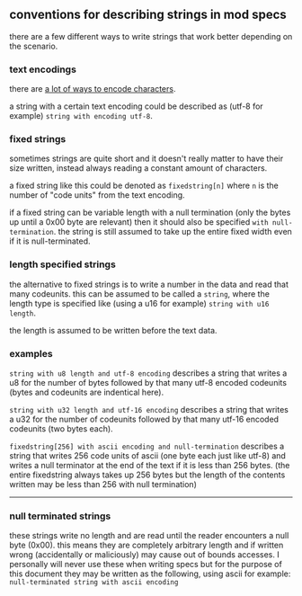 ## conventions for describing strings in mod specs
there are a few different ways to write strings that work better depending on the scenario.

### text encodings
there are [a lot of ways to encode characters](https://en.wikipedia.org/wiki/Character_encoding#Common_character_encodings).

a string with a certain text encoding could be described as (utf-8 for example) `string with encoding utf-8`.

### fixed strings
sometimes strings are quite short and it doesn't really matter to have their size written, instead always reading a constant amount of characters.

a fixed string like this could be denoted as `fixedstring[n]` where `n` is the number of "code units" from the text encoding.

if a fixed string can be variable length with a null termination (only the bytes up until a 0x00 byte are relevant) then it should also be specified `with null-termination`. the string is still assumed to take up the entire fixed width even if it is null-terminated.

### length specified strings
the alternative to fixed strings is to write a number in the data and read that many codeunits. this can be assumed to be called a `string`, where the length type is specified like (using a u16 for example) `string with u16 length`.

the length is assumed to be written before the text data.

### examples
`string with u8 length and utf-8 encoding` describes a string that writes a u8 for the number of bytes followed by that many utf-8 encoded codeunits (bytes and codeunits are indentical here).

`string with u32 length and utf-16 encoding` describes a string that writes a u32 for the number of codeunits followed by that many utf-16 encoded codeunits (two bytes each).

`fixedstring[256] with ascii encoding and null-termination` describes a string that writes 256 code units of ascii (one byte each just like utf-8) and writes a null terminator at the end of the text if it is less than 256 bytes. (the entire fixedstring always takes up 256 bytes but the length of the contents written may be less than 256 with null termination)

***
### null terminated strings
these strings write no length and are read until the reader encounters a null byte (0x00). this means they are completely arbitrary length and if written wrong (accidentally or maliciously) may cause out of bounds accesses. I personally will never use these when writing specs but for the purpose of this document they may be written as the following, using ascii for example:
`null-terminated string with ascii encoding`
